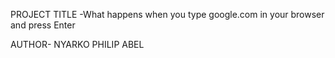  PROJECT TITLE -What happens when you type google.com in your browser and press Enter


AUTHOR- NYARKO PHILIP ABEL

